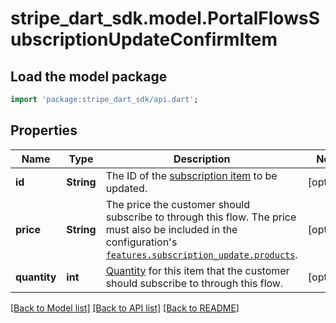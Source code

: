 # stripe_dart_sdk.model.PortalFlowsSubscriptionUpdateConfirmItem

## Load the model package
```dart
import 'package:stripe_dart_sdk/api.dart';
```

## Properties
Name | Type | Description | Notes
------------ | ------------- | ------------- | -------------
**id** | **String** | The ID of the [subscription item](https://stripe.com/docs/api/subscriptions/object#subscription_object-items-data-id) to be updated. | [optional] 
**price** | **String** | The price the customer should subscribe to through this flow. The price must also be included in the configuration's [`features.subscription_update.products`](https://stripe.com/docs/api/customer_portal/configuration#portal_configuration_object-features-subscription_update-products). | [optional] 
**quantity** | **int** | [Quantity](https://stripe.com/docs/subscriptions/quantities) for this item that the customer should subscribe to through this flow. | [optional] 

[[Back to Model list]](../README.md#documentation-for-models) [[Back to API list]](../README.md#documentation-for-api-endpoints) [[Back to README]](../README.md)



